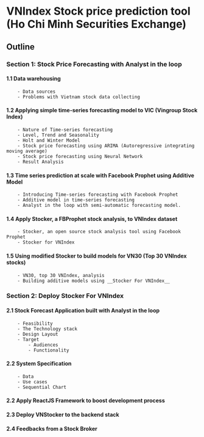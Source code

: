 # VNIndex Stock price prediction tool (Ho Chi Minh Securities Exchange)

## Outline

### Section 1: Stock Price Forecasting with Analyst in the loop
#### 1.1 Data warehousing
        - Data sources
        - Problems with Vietnam stock data collecting
#### 1.2 Applying simple time-series forecasting model to VIC (Vingroup Stock Index)
        - Nature of Time-series forecasting
        - Level, Trend and Seasonality
        - Holt and Winter Model
        - Stock price forecasting using ARIMA (Autoregressive integrating moving average)
        - Stock price forecasting using Neural Network
        - Result Analysis
#### 1.3 Time series prediction at scale with Facebook Prophet using Additive Model
        - Introducing Time-series forecasting with Facebook Prophet
        - Additive model in time-series forecasting
        - Analyst in the loop with semi-automatic forecasting model.
#### 1.4 Apply Stocker, a FBProphet stock analysis, to VNIndex dataset
        - Stocker, an open source stock analysis tool using Facebook Prophet
        - Stocker for VNIndex
#### 1.5 Using modified Stocker to build models for VN30 (Top 30 VNIndex stocks)
        - VN30, top 30 VNIndex, analysis
        - Building additive models using __Stocker For VNIndex__

### Section 2: Deploy Stocker For VNIndex
#### 2.1 Stock Forecast Application built with Analyst in the loop
        - Feasibility
        - The Technology stack
        - Design Layout
        - Target
            - Audiences
            - Functionality
#### 2.2 System Specification
        - Data
        - Use cases
        - Sequential Chart
#### 2.2 Apply ReactJS Framework to boost development process
#### 2.3 Deploy VNStocker to the backend stack
#### 2.4 Feedbacks from a Stock Broker